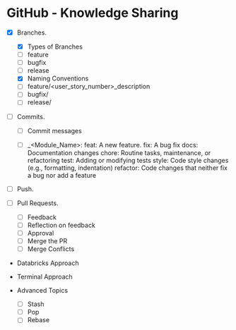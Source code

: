 # GitHub - Knowledge Sharing

- [X] Branches.
    - [X] Types of Branches
    - [ ]  feature
    - [ ]  bugfix
    - [ ]  release
    - [X] Naming Conventions
    - [ ] feature/<user_story_number>_description
    - [ ] bugfix/
    - [ ] release/
- [ ] Commits.
    - [ ] Commit messages
    - [ ] <type>_<Module_Name>: <Description>
          feat: A new feature.
          fix: A bug fix
          docs: Documentation changes
          chore: Routine tasks, maintenance, or refactoring
          test: Adding or modifying tests
          style: Code style changes (e.g., formatting, indentation)
          refactor: Code changes that neither fix a bug nor add a feature


- [ ] Push.

- [ ] Pull Requests.
    - [ ] Feedback
    - [ ] Reflection on feedback
    - [ ] Approval
    - [ ] Merge the PR
    - [ ] Merge Conflicts

- Databricks Approach
- Terminal Approach

- Advanced Topics
    - [ ] Stash
    - [ ] Pop
    - [ ] Rebase
